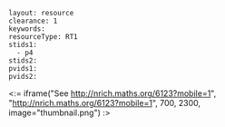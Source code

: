 ````
layout: resource
clearance: 1
keywords:
resourceType: RT1
stids1: 
  - p4
stids2:
pvids1:
pvids2:

````

<:= iframe("See http://nrich.maths.org/6123?mobile=1", "http://nrich.maths.org/6123?mobile=1", 700, 2300, image="thumbnail.png") :>

